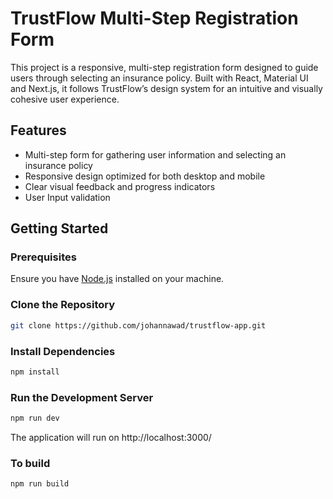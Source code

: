 # TrustFlow Multi-Step Registration Form

This project is a responsive, multi-step registration form designed to guide users through selecting an insurance policy. Built with React, Material UI and Next.js, it follows TrustFlow’s design system for an intuitive and visually cohesive user experience.

## Features

- Multi-step form for gathering user information and selecting an insurance policy
- Responsive design optimized for both desktop and mobile
- Clear visual feedback and progress indicators
- User Input validation

## Getting Started

### Prerequisites

Ensure you have [Node.js](https://nodejs.org/) installed on your machine.

### Clone the Repository

```bash
git clone https://github.com/johannawad/trustflow-app.git

```

### Install Dependencies

```bash
npm install
```

### Run the Development Server

```bash
npm run dev
```

The application will run on http://localhost:3000/

### To build

```bash
npm run build
```
